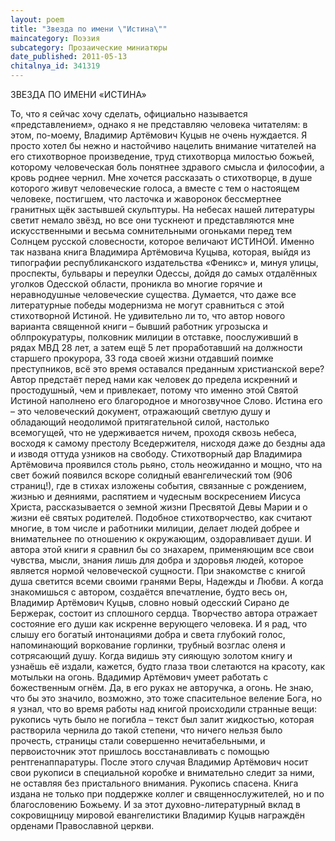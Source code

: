 ```yaml
---
layout: poem
title: "Звезда по имени \"Истина\""
maincategory: Поэзия
subcategory: Прозаические миниатюры
date_published: 2011-05-13
chitalnya_id: 341319
---
```




ЗВЕЗДА ПО ИМЕНИ «ИСТИНА»

То, что я сейчас хочу сделать, официально называется «представлением», однако я не представляю человека читателям: в этом, по-моему, Владимир Артёмович Куцыв не очень нуждается. Я просто хотел бы нежно и настойчиво нацелить внимание читателей на его стихотворное произведение, труд стихотворца милостью божьей, которому человеческая боль понятнее здравого смысла и философии, а кровь роднее чернил. Мне хочется рассказать о стихотворце, в душе которого живут человеческие голоса, а вместе с тем о настоящем человеке, постигшем, что ласточка и жаворонок бессмертнее гранитных щёк застывшей скульптуры.
На небесах нашей литературы светит немало звёзд, но все они тускнеют и представляются мне искусственными и весьма сомнительными огоньками перед тем Солнцем русской словесности, которое величают ИСТИНОЙ. Именно так названа книга Владимира Артёмовича Куцыва, которая, выйдя из типографии республиканского издательства «Феникс» и, минуя улицы, проспекты, бульвары и переулки Одессы, дойдя до самых отдалённых уголков Одесской области, проникла во многие горячие и неравнодушные человеческие существа. Думается, что даже все литературные победы модернизма не могут сравниться с этой стихотворной Истиной. Не удивительно ли то, что автор нового варианта священной книги – бывший работник угрозыска и облпрокуратуры, полковник милиции в отставке, поослуживший в рядах МВД 28 лет, а затем ещё 5 лет проработавший на должности старшего прокурора, 33 года своей жизни отдавший поимке преступников, всё это время оставался преданным христианской вере?
Автор предстаёт перед нами как человек до предела искренний и простодушный, чем и привлекает, потому что именно этой Святой Истиной наполнено его благородное и многозвучное Слово.  Истина его – это человеческий документ, отражающий светлую душу и обладающий неодолимой притягательной силой, настолько всемогущей, что не удерживается ничем, проходя сквозь небеса, восходя к самому престолу Вседержителя, нисходя даже до бездны ада и изводя оттуда узников на свободу.
Стихотворный дар Владимира Артёмовича проявился столь рьяно, столь неожиданно и мощно, что на свет божий появился вскоре солидный евангелический том (906 страниц!), где в стихах изложены события, связанные с рождением, жизнью и деяниями, распятием и чудесным воскресением Иисуса Христа, рассказывается о земной жизни Пресвятой Девы Марии и о жизни её святых родителей. Подобное стихотворчество, как считают многие, в том числе и работники милиции, делает людей добрее и внимательнее по отношению к окружающим, оздоравливает души. И автора этой книги я сравнил бы  со знахарем, применяющим все свои чувства, мысли, знания лишь для добра и здоровья людей, которое является нормой человеческой сущности. При знакомстве с книгой душа светится всеми своими гранями Веры, Надежды и Любви. А когда знакомишься с автором, создаётся впечатление, будто весь он, Владимир Артёмович Куцыв, словно новый одесский Сирано де Бержерак, состоит из сплошного сердца. Творчество автора отражает состояние его души как искренне верующего человека. И я рад, что слышу его богатый интонациями добра и света глубокий голос, напоминающий воркование горлинки, трубный  возглас  оленя и сотрясающий душу.
Когда видишь эту сияющую золотом книгу и узнаёшь её издали, кажется, будто глаза твои слетаются на красоту, как мотыльки на огонь.
Вдадимир Артёмович умеет работать с божественным огнём. Да, в его руках не авторучка, а огонь. Не знаю, что бы это значило, возможно, это тоже спасительное веление Бога, но я узнал, что во время работы над книгой происходили странные вещи: рукопись чуть было не погибла – текст был  залит жидкостью, которая растворила чернила до такой степени, что ничего нельзя было прочесть, страницы стали совершенно нечитабельными, и первоисточник этот пришлось восстанавливать с помощью рентгенаппаратуры. После этого случая Владимир Артёмович носит свои рукописи в специальной коробке и внимательно следит за ними, не оставляя без пристального внимания. Рукопись спасена. Книга издана не только при поддержке коллег и священнослужителей, но и по благословению Божьему. И за этот духовно-литературный вклад в сокровищницу мировой евангелистики Владимир Куцыв награждён орденами  Православной церкви.






